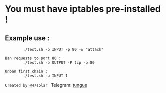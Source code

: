 # You must have iptables pre-installed !

## Example use :

```Ban request "attack" on port 80 :
        ./test.sh -b INPUT -p 80 -w "attack"

Ban requests to port 80 :
        ./test.sh -b OUTPUT -P tcp -p 80
        
Unban first chain :
        ./test.sh -u INPUT 1
```

```Created by @47solar ```
Telegram: <a href="https://t.me/tungueoffensive">tungue</a>
